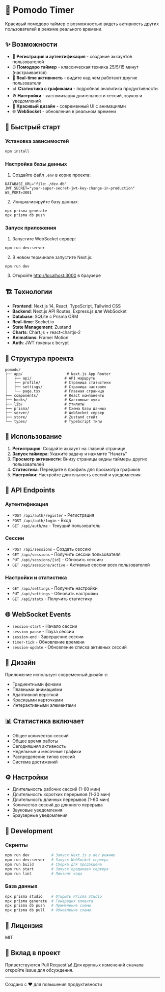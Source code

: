 # 🍅 Pomodo Timer

Красивый помодоро таймер с возможностью видеть активность других пользователей в режиме реального времени.

## ✨ Возможности

- 🔐 **Регистрация и аутентификация** - создание аккаунтов пользователей
- ⏰ **Помодоро таймер** - классическая техника 25/5/15 минут (настраивается)
- 👥 **Real-time активность** - видите над чем работают другие пользователи
- 📊 **Статистика с графиками** - подробная аналитика продуктивности
- ⚙️ **Настройки** - кастомизация длительности сессий, звуков и уведомлений
- 🎨 **Красивый дизайн** - современный UI с анимациями
- 🌐 **WebSocket** - обновления в реальном времени

## 🚀 Быстрый старт

### Установка зависимостей

```bash
npm install
```

### Настройка базы данных

1. Создайте файл `.env` в корне проекта:

```env
DATABASE_URL="file:./dev.db"
JWT_SECRET="your-super-secret-jwt-key-change-in-production"
WS_PORT=3001
```

2. Инициализируйте базу данных:

```bash
npx prisma generate
npx prisma db push
```

### Запуск приложения

1. Запустите WebSocket сервер:

```bash
npm run dev:server
```

2. В новом терминале запустите Next.js:

```bash
npm run dev
```

3. Откройте [http://localhost:3000](http://localhost:3000) в браузере

## 🏗️ Технологии

- **Frontend**: Next.js 14, React, TypeScript, Tailwind CSS
- **Backend**: Next.js API Routes, Express.js для WebSocket
- **Database**: SQLite с Prisma ORM
- **Real-time**: Socket.io
- **State Management**: Zustand
- **Charts**: Chart.js + react-chartjs-2
- **Animations**: Framer Motion
- **Auth**: JWT токены с bcrypt

## 📱 Структура проекта

```
pomodo/
├── app/                    # Next.js App Router
│   ├── api/               # API маршруты
│   ├── profile/           # Страница статистики
│   ├── settings/          # Страница настроек
│   └── page.tsx           # Главная страница
├── components/            # React компоненты
├── hooks/                 # Кастомные хуки
├── lib/                   # Утилиты
├── prisma/                # Схема базы данных
├── server/                # WebSocket сервер
├── store/                 # Zustand стейт
└── types/                 # TypeScript типы
```

## 🎯 Использование

1. **Регистрация**: Создайте аккаунт на главной странице
2. **Запуск таймера**: Укажите задачу и нажмите "Начать"
3. **Просмотр активности**: Внизу страницы видны таймеры других пользователей
4. **Статистика**: Перейдите в профиль для просмотра графиков
5. **Настройки**: Настройте длительность сессий и уведомления

## 🔧 API Endpoints

### Аутентификация
- `POST /api/auth/register` - Регистрация
- `POST /api/auth/login` - Вход
- `GET /api/auth/me` - Текущий пользователь

### Сессии
- `POST /api/sessions` - Создать сессию
- `GET /api/sessions` - Получить сессии пользователя
- `PUT /api/sessions/[id]` - Обновить сессию
- `GET /api/sessions/active` - Активные сессии всех пользователей

### Настройки и статистика
- `GET /api/settings` - Получить настройки
- `PUT /api/settings` - Обновить настройки
- `GET /api/stats` - Получить статистику

## 🌐 WebSocket Events

- `session-start` - Начало сессии
- `session-pause` - Пауза сессии
- `session-end` - Завершение сессии
- `timer-tick` - Обновление времени
- `session-update` - Обновление списка активных сессий

## 🎨 Дизайн

Приложение использует современный дизайн с:
- Градиентными фонами
- Плавными анимациями
- Адаптивной версткой
- Красивыми карточками
- Интерактивными элементами

## 📊 Статистика включает

- Общее количество сессий
- Общее время работы
- Сегодняшняя активность
- Недельные и месячные графики
- Распределение типов сессий
- Система достижений

## ⚙️ Настройки

- Длительность рабочих сессий (1-60 мин)
- Длительность коротких перерывов (1-30 мин)
- Длительность длинных перерывов (1-60 мин)
- Количество сессий до длинного перерыва
- Звуковые уведомления
- Браузерные уведомления

## 🔄 Development

### Скрипты

```bash
npm run dev          # Запуск Next.js в dev режиме
npm run dev:server   # Запуск WebSocket сервера
npm run build        # Сборка для продакшена
npm run start        # Запуск продакшен сервера
npm run lint         # Линтинг кода
```

### База данных

```bash
npx prisma studio    # Открыть Prisma Studio
npx prisma generate  # Генерация клиента
npx prisma db push   # Применение схемы
npx prisma db pull   # Обновление схемы
```

## 📝 Лицензия

MIT

## 🤝 Вклад в проект

Приветствуются Pull Request'ы! Для крупных изменений сначала откройте Issue для обсуждения.

---

Создано с ❤️ для повышения продуктивности

